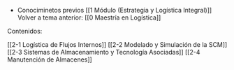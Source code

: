 * Conociminetos previos [[1 Módulo (Estrategia y Logística Integral)]]
Volver a tema anterior: [[0 Maestría en Logística]]

Contenidos:

[[2-1 Logística de Flujos Internos]]
[[2-2 Modelado y Simulación de la SCM]]
[[2-3 Sistemas de Almacenamiento y Tecnología Asociadas]]
[[2-4 Manutención de Almacenes]]

